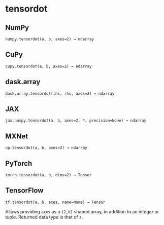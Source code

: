 # tensordot

## NumPy

```
numpy.tensordot(a, b, axes=2) → ndarray
```

## CuPy

```
cupy.tensordot(a, b, axes=2) → ndarray
```

## dask.array

```
dask.array.tensordot(lhs, rhs, axes=2) → ndarray
```

## JAX

```
jax.numpy.tensordot(a, b, axes=2, *, precision=None) → ndarray
```

## MXNet

```
np.tensordot(a, b, axes=2) → ndarray
```

## PyTorch

```
torch.tensordot(a, b, dims=2) → Tensor
```

## TensorFlow

```
tf.tensordot(a, b, axes, name=None) → Tensor
```

Allows providing `axes` as a `(2,K)` shaped array, in addition to an integer or tuple. Returned data type is that of `a`.
